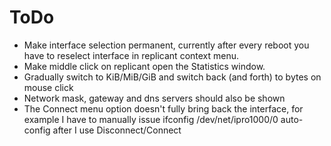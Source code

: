 # ToDo

* Make interface selection permanent, currently after every reboot you have to reselect interface in replicant context menu.
* Make middle click on replicant open the Statistics window.
* Gradually switch to KiB/MiB/GiB and switch back (and forth) to bytes on mouse click
* Network mask, gateway and dns servers should also be shown
* The Connect menu option doesn't fully bring back the interface, for example I have to manually issue ifconfig /dev/net/ipro1000/0 auto-config after I use Disconnect/Connect

